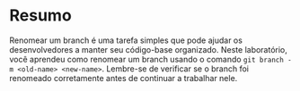 # Resumo

Renomear um branch é uma tarefa simples que pode ajudar os desenvolvedores a manter seu código-base organizado. Neste laboratório, você aprendeu como renomear um branch usando o comando `git branch -m <old-name> <new-name>`. Lembre-se de verificar se o branch foi renomeado corretamente antes de continuar a trabalhar nele.
